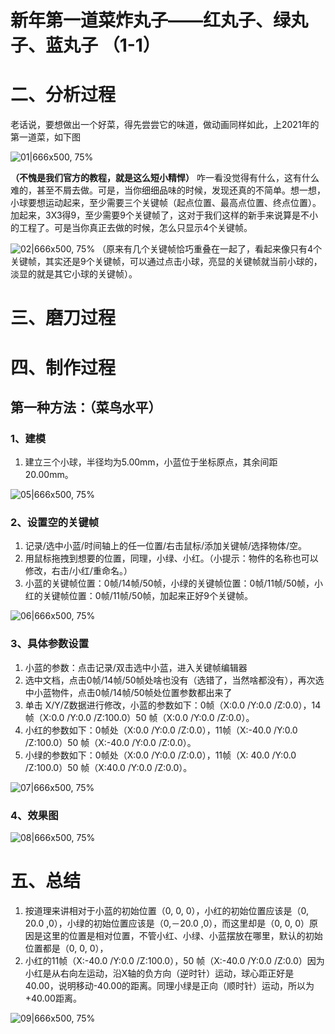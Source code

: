  
# 新年第一道菜炸丸子——红丸子、绿丸子、蓝丸子 （1-1）

# 二、分析过程
  老话说，要想做出一个好菜，得先尝尝它的味道，做动画同样如此，上2021年的第一道菜，如下图

![01|666x500, 75%](upload://vJhHppAAyjbevD2bHZHeMs16A77.gif) 

 
**（不愧是我们官方的教程，就是这么短小精悍）**
咋一看没觉得有什么，这有什么难的，甚至不屑去做。可是，当你细细品味的时候，发现还真的不简单。想一想，小球要想运动起来，至少需要三个关键帧（起点位置、最高点位置、终点位置）。加起来，3X3得9，至少需要9个关键帧了，这对于我们这样的新手来说算是不小的工程了。可是当你真正去做的时候，怎么只显示4个关键帧。
  
![02|666x500, 75%](upload://nF2XL9XcDFNasxON7ZBoWgddVcU.gif) 
（原来有几个关键帧恰巧重叠在一起了，看起来像只有4个关键帧，其实还是9个关键帧，可以通过点击小球，亮显的关键帧就当前小球的，淡显的就是其它小球的关键帧）。


# 三、磨刀过程



# 四、制作过程

## 第一种方法：（菜鸟水平） 
### 1、建模
1) 建立三个小球，半径均为5.00mm，小蓝位于坐标原点，其余间距20.00mm。

![05|666x500, 75%](upload://nSRnnvRKBmq64Rh8sRMnaEVBmBD.png) 

### 2、设置空的关键帧
1) 记录/选中小蓝/时间轴上的任一位置/右击鼠标/添加关键帧/选择物体/空。
2) 用鼠标拖拽到想要的位置，同理，小绿、小红。（小提示：物件的名称也可以修改，右击/小红/重命名。）
3) 小蓝的关键帧位置：0帧/14帧/50帧，小绿的关键帧位置：0帧/11帧/50帧，小红的关键帧位置：0帧/11帧/50帧，加起来正好9个关键帧。

![06|666x500, 75%](upload://4seBnD2cI1BdwKOH38UL0rgMqRj.gif) 

### 3、具体参数设置
1) 小蓝的参数：点击记录/双击选中小蓝，进入关键帧编辑器 
2) 选中文档，点击0帧/14帧/50帧处啥也没有（选错了，当然啥都没有），再次选中小蓝物件，点击0帧/14帧/50帧处位置参数都出来了
3) 单击 X/Y/Z数据进行修改，小蓝的参数如下：0帧（X:0.0 /Y:0.0 /Z:0.0），14帧（X:0.0 /Y:0.0 /Z:100.0）50 帧（X:0.0 /Y:0.0 /Z:0.0）。
4) 小红的参数如下：0帧处（X:0.0 /Y:0.0 /Z:0.0），11帧（X:-40.0 /Y:0.0 /Z:100.0）50 帧（X:-40.0 /Y:0.0 /Z:0.0）。
5) 小绿的参数如下：0帧处（X:0.0 /Y:0.0 /Z:0.0），11帧（X: 40.0 /Y:0.0 /Z:100.0）50 帧（X:40.0 /Y:0.0 /Z:0.0）。

![07|666x500, 75%](upload://4nBr5AmN38hKPhySlcP9ldesbRy.gif) 
 
### 4、效果图

![08|666x500, 75%](upload://dp8RKxe5YitSkcdDtiDavL8bQ40.gif)  

# 五、总结
1) 按道理来讲相对于小蓝的初始位置（0, 0, 0），小红的初始位置应该是（0, 20.0 ,0），小绿的初始位置应该是（0,－20.0 ,0），而这里却是（0, 0, 0）原因是这里的位置是相对位置，不管小红、小绿、小蓝摆放在哪里，默认的初始位置都是（0, 0, 0），
2) 小红的11帧（X:-40.0 /Y:0.0 /Z:100.0），50 帧（X:-40.0 /Y:0.0 /Z:0.0）因为小红是从右向左运动，沿X轴的负方向（逆时针）运动，球心距正好是40.00，说明移动-40.00的距离。同理小绿是正向（顺时针）运动，所以为+40.00距离。
 
![09|666x500, 75%](upload://sPCGzcXpLUizMshiGmxQKSOWrfi.png) 

 

 